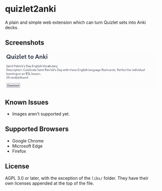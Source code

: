# quizlet2anki

A plain and simple web extension which can turn Quizlet sets into Anki decks.

## Screenshots
![](assets/extension1.png)

## Known Issues
- Images aren't supported yet.

## Supported Browsers
- Google Chrome
- Microsoft Edge
- Firefox

## License

AGPL 3.0 or later, with the exception of the `libs/` folder. They have their own licenses appended at the top of the file.

